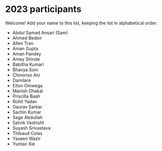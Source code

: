 # 2023 participants

Welcome! Add your name to this list, keeping the list in alphabetical order:

- Abdul Samad Ansari (Sam)
- Ahmed Bedeir
- Allen Tran
- Aman Gupta
- Aman Pandey
- Amey Shinde
- Babitha Kumari
- Bhavya Soni
- Chinonso Ani
- Damilare
- Elton Omwega
- Manish Dhakal
- Priscilla Baah
- Rohit Yadav
- Gaurav Sarkar
- Sachin Kumar
- Sage Abdullah
- Satvik Vashisht
- Suyash Srivastava
- Thibaud Colas
- Yaseen Wazir
- Yuntao Xie
